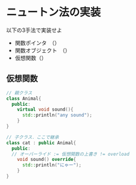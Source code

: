 # ニュートン法の実装

以下の3手法で実装せよ
- 関数ポインタ　（）
- 関数オブジェクト　（）
- 仮想関数（）


## 仮想関数
```cpp
// 親クラス
class Animal{
  public:
    virtual void sound(){
      std::println("any sound");
    }
}

// 子クラス．ここで継承
class cat : public Animal{
  public:
  // オーバーライド := 仮想関数の上書き != overload
    void sound() override{
      std::println("にゃー");
    }
}

```